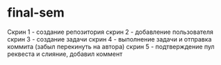# final-sem

Скрин 1 - создание репозитория
скрин 2 - добавление пользователя
скрин 3 - создание задачи
скрин 4 - выполнение задачи и отправка коммита (забыл перекинуть на автора)
скрин 5 - подтверждение пул реквеста и слияние, добавил коммент
